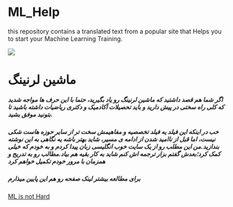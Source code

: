 # ML_Help
this repository contains a translated text from a popular site that Helps you to start your Machine Learning Training.


![](file:///C:\Users\se7en\Downloads\kisspng-machine-learning-deep-learning-artificial-intellig-stain-removal-5ae1856962b0d5.5178436715247291934042.png)
# ماشین لرنینگ
##### اگر شما هم قصد داشتید که ماشین لرنینگ رو یاد بگیرید، حتما با این حرف ها مواجه شدید که کلی راه سختی در پیش دارید و باید تحصیلات آکادمیک و دکتری ریاضیات داشته باشید تا بتونید موفق بشید.
##### خب در اینکه این فیلد یه فیلد تخصصیه و مفاهیمش سخت تر از سایر حوزه هاست شکی نیست، اما قبل از ناامید شدن از ادامه ی مسیر، شاید بهتر باشه یه نگاهی به این نوشته بندازید.من این مطلب رو از یک سایت خوب انگلیسی زبان پیدا کردم و به خودم که خیلی کمک کرد؛بعدش گفتم بزار ترجمه اش کنم شاید به کار بقیه هم بیاد.مطالب رو به تدریج و همزمان با مرور خودم تکمیل خواهم کرد 


##### برای مطالعه بیشتر لینک صفحه رو هم این پایین میذارم 
<a href="https://machinelearningmastery.com/youre-wrong-machine-learning-not-hard/" target="_blank">ML is not Hard</a>

